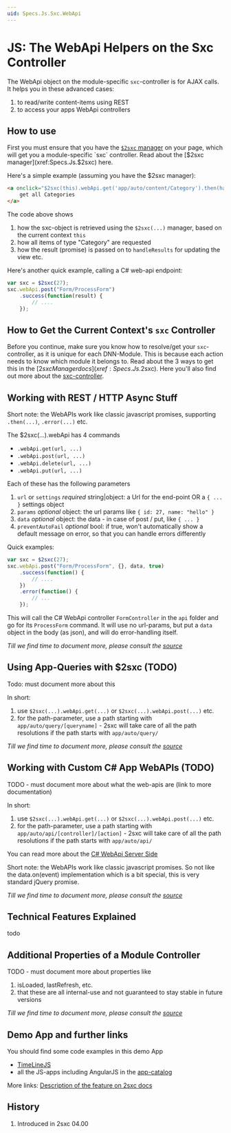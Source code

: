 ```yaml
---
uid: Specs.Js.Sxc.WebApi
---
```

# JS: The WebApi Helpers on the Sxc Controller

The WebApi object on the module-specific `sxc`-controller is for AJAX calls. It helps you in these advanced cases:  

1. to read/write content-items using REST
1. to access your apps WebApi controllers

## How to use
First you must ensure that you have the [`$2sxc` manager](xref:Specs.Js.$2sxc) on your page, which will get you a module-specific `sxc` controller. Read about the [$2sxc manager](xref:Specs.Js.$2sxc) here. 

Here's a simple example (assuming you have the $2sxc manager):

```HTML
<a onclick="$2sxc(this).webApi.get('app/auto/content/Category').then(handleResult);">
    get all Categories 
</a>
```

The code above shows

1. how the sxc-object is retrieved using the `$2sxc(...)` manager, based on the current context `this`
2. how all items of type "Category" are requested
3. how the result (promise) is passed on to `handleResults` for updating the view etc.

Here's another quick example, calling a C# web-api endpoint: 

```JavaScript
var sxc = $2sxc(27);
sxc.webApi.post("Form/ProcessForm")
    .success(function(result) {
        // ....
    });
```

## How to Get the Current Context's `sxc` Controller
Before you continue, make sure you know how to resolve/get your `sxc`-controller, as it is unique for each DNN-Module. This is because each action needs to know which module it belongs to. Read about the 3 ways to get this in the [$2sxc Manager docs](xref:Specs.Js.$2sxc). Here you'll also find out more about the [sxc-controller](xref:Specs.Js.Sxc).


## Working with REST / HTTP Async Stuff
Short note: the WebAPIs work like classic javascript promises, supporting `.then(...)`, `.error(...)` etc.

The $2sxc(...).webApi has 4 commands
* `.webApi.get(url, ...)` 
* `.webApi.post(url, ...)`
* `.webApi.delete(url, ...)`
* `.webApi.put(url, ...)`

Each of these has the following parameters

1. `url` or `settings` _required_ string|object: a Url for the end-point OR a `{ ... }` settings object  
2. `params` _optional_ object: the url params like `{ id: 27, name: "hello" }`
3. `data` _optional_ object: the data - in case of post / put, like `{ ... }`
4. `preventAutoFail` _optional_ bool: if true, won't automatically show a default message on error, so that you can handle errors differently

Quick examples:

```JavaScript
var sxc = $2sxc(27);
sxc.webApi.post("Form/ProcessForm", {}, data, true)
    .success(function() {
        // ....
    })
    .error(function() {
        // ...
    });
```

This will call the C# WebApi controller `FormController` in the `api` folder and go for its `ProcessForm` command. It will use no url-params, but put a `data` object in the body (as json), and will do error-handling itself. 

_Till we find time to document more, please consult the [source][source]_

## Using App-Queries with $2sxc  (TODO)
Todo: must document more about this

In short: 

1. use `$2sxc(...).webApi.get(...)` or `$2sxc(...).webApi.post(...)` etc.
2. for the path-parameter, use a path starting with `app/auto/query/[queryname]` - 2sxc will take care of all the path resolutions if the path starts with `app/auto/query/` 

_Till we find time to document more, please consult the [source][source]_


## Working with Custom C# App WebAPIs (TODO)
TODO - must document more about what the web-apis are (link to more documentation)

In short: 

1. use `$2sxc(...).webApi.get(...)` or `$2sxc(...).webApi.post(...)` etc.
2. for the path-parameter, use a path starting with `app/auto/api/[controller]/[action]` - 2sxc will take care of all the path resolutions if the path starts with `app/auto/api/` 

You can read more about the [C# WebApi Server Side](xref:HowTo.WebApi)

Short note: the WebAPIs work like classic javascript promises. So not like the data.on(event) implementation which is a bit special, this is very standard jQuery promise. 

_Till we find time to document more, please consult the [source][source]_








## Technical Features Explained
todo





## Additional Properties of a Module Controller

TODO - must document more about properties like

1. isLoaded, lastRefresh, etc.
2. that these are all internal-use and not guaranteed to stay stable in future versions

_Till we find time to document more, please consult the [source][source]_




## Demo App and further links

You should find some code examples in this demo App
* [TimeLineJS](xref:App.TimelineJs)
* all the JS-apps including AngularJS in the [app-catalog](xref:AppsCatalog)

More links: [Description of the feature on 2sxc docs](http://2sxc.org/en/Docs-Manuals/Feature/feature/2683)

## History

1. Introduced in 2sxc 04.00

[source]: https://github.com/2sic/2sxc-ui/blob/master/src/js-api/2sxc.api/2sxc.api.js
